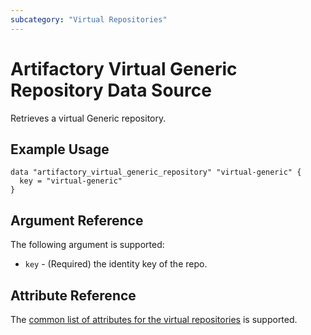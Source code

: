 ```yaml
---
subcategory: "Virtual Repositories"
---
```

# Artifactory Virtual Generic Repository Data Source

Retrieves a virtual Generic repository.

## Example Usage

```hcl
data "artifactory_virtual_generic_repository" "virtual-generic" {
  key = "virtual-generic"
}
```

## Argument Reference

The following argument is supported:

* `key` - (Required) the identity key of the repo.

## Attribute Reference

The [common list of attributes for the virtual repositories](../resources/virtual.md) is supported.